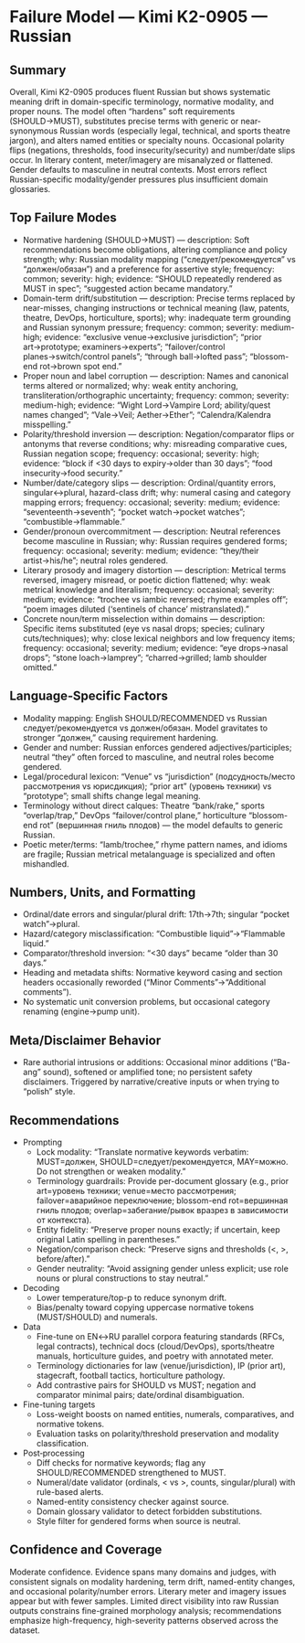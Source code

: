 # Failure Model — Kimi K2-0905 — Russian

## Summary
Overall, Kimi K2-0905 produces fluent Russian but shows systematic meaning drift in domain-specific terminology, normative modality, and proper nouns. The model often “hardens” soft requirements (SHOULD→MUST), substitutes precise terms with generic or near-synonymous Russian words (especially legal, technical, and sports theatre jargon), and alters named entities or specialty nouns. Occasional polarity flips (negations, thresholds, food insecurity/security) and number/date slips occur. In literary content, meter/imagery are misanalyzed or flattened. Gender defaults to masculine in neutral contexts. Most errors reflect Russian-specific modality/gender pressures plus insufficient domain glossaries.

## Top Failure Modes
- Normative hardening (SHOULD→MUST) — description: Soft recommendations become obligations, altering compliance and policy strength; why: Russian modality mapping (“следует/рекомендуется” vs “должен/обязан”) and a preference for assertive style; frequency: common; severity: high; evidence: “SHOULD repeatedly rendered as MUST in spec”; “suggested action became mandatory.”
- Domain-term drift/substitution — description: Precise terms replaced by near-misses, changing instructions or technical meaning (law, patents, theatre, DevOps, horticulture, sports); why: inadequate term grounding and Russian synonym pressure; frequency: common; severity: medium-high; evidence: “exclusive venue→exclusive jurisdiction”; “prior art→prototype; examiners→experts”; “failover/control planes→switch/control panels”; “through ball→lofted pass”; “blossom-end rot→brown spot end.”
- Proper noun and label corruption — description: Names and canonical terms altered or normalized; why: weak entity anchoring, transliteration/orthographic uncertainty; frequency: common; severity: medium-high; evidence: “Wight Lord→Vampire Lord; ability/quest names changed”; “Vale→Veil; Aether→Ether”; “Calendra/Kalendra misspelling.”
- Polarity/threshold inversion — description: Negation/comparator flips or antonyms that reverse conditions; why: misreading comparative cues, Russian negation scope; frequency: occasional; severity: high; evidence: “block if <30 days to expiry→older than 30 days”; “food insecurity→food security.”
- Number/date/category slips — description: Ordinal/quantity errors, singular↔plural, hazard-class drift; why: numeral casing and category mapping errors; frequency: occasional; severity: medium; evidence: “seventeenth→seventh”; “pocket watch→pocket watches”; “combustible→flammable.”
- Gender/pronoun overcommitment — description: Neutral references become masculine in Russian; why: Russian requires gendered forms; frequency: occasional; severity: medium; evidence: “they/their artist→his/he”; neutral roles gendered.
- Literary prosody and imagery distortion — description: Metrical terms reversed, imagery misread, or poetic diction flattened; why: weak metrical knowledge and literalism; frequency: occasional; severity: medium; evidence: “trochee vs iambic reversed; rhyme examples off”; “poem images diluted (‘sentinels of chance’ mistranslated).”
- Concrete noun/term misselection within domains — description: Specific items substituted (eye vs nasal drops; species; culinary cuts/techniques); why: close lexical neighbors and low frequency items; frequency: occasional; severity: medium; evidence: “eye drops→nasal drops”; “stone loach→lamprey”; “charred→grilled; lamb shoulder omitted.”

## Language‑Specific Factors
- Modality mapping: English SHOULD/RECOMMENDED vs Russian следует/рекомендуется vs должен/обязан. Model gravitates to stronger “должен,” causing requirement hardening.
- Gender and number: Russian enforces gendered adjectives/participles; neutral “they” often forced to masculine, and neutral roles become gendered.
- Legal/procedural lexicon: “Venue” vs “jurisdiction” (подсудность/место рассмотрения vs юрисдикция); “prior art” (уровень техники) vs “prototype”; small shifts change legal meaning.
- Terminology without direct calques: Theatre “bank/rake,” sports “overlap/trap,” DevOps “failover/control plane,” horticulture “blossom-end rot” (вершинная гниль плодов) — the model defaults to generic Russian.
- Poetic meter/terms: “Iamb/trochee,” rhyme pattern names, and idioms are fragile; Russian metrical metalanguage is specialized and often mishandled.

## Numbers, Units, and Formatting
- Ordinal/date errors and singular/plural drift: 17th→7th; singular “pocket watch”→plural.
- Hazard/category misclassification: “Combustible liquid”→“Flammable liquid.”
- Comparator/threshold inversion: “<30 days” became “older than 30 days.”
- Heading and metadata shifts: Normative keyword casing and section headers occasionally reworded (“Minor Comments”→“Additional comments”).
- No systematic unit conversion problems, but occasional category renaming (engine→pump unit).

## Meta/Disclaimer Behavior
- Rare authorial intrusions or additions: Occasional minor additions (“Ba-ang” sound), softened or amplified tone; no persistent safety disclaimers. Triggered by narrative/creative inputs or when trying to “polish” style.

## Recommendations
- Prompting
  - Lock modality: “Translate normative keywords verbatim: MUST=должен, SHOULD=следует/рекомендуется, MAY=можно. Do not strengthen or weaken modality.”
  - Terminology guardrails: Provide per-document glossary (e.g., prior art=уровень техники; venue=место рассмотрения; failover=аварийное переключение; blossom-end rot=вершинная гниль плодов; overlap=забегание/рывок вразрез в зависимости от контекста).
  - Entity fidelity: “Preserve proper nouns exactly; if uncertain, keep original Latin spelling in parentheses.”
  - Negation/comparison check: “Preserve signs and thresholds (<, >, before/after).”
  - Gender neutrality: “Avoid assigning gender unless explicit; use role nouns or plural constructions to stay neutral.”
- Decoding
  - Lower temperature/top-p to reduce synonym drift.
  - Bias/penalty toward copying uppercase normative tokens (MUST/SHOULD) and numerals.
- Data
  - Fine-tune on EN↔RU parallel corpora featuring standards (RFCs, legal contracts), technical docs (cloud/DevOps), sports/theatre manuals, horticulture guides, and poetry with annotated meter.
  - Terminology dictionaries for law (venue/jurisdiction), IP (prior art), stagecraft, football tactics, horticulture pathology.
  - Add contrastive pairs for SHOULD vs MUST; negation and comparator minimal pairs; date/ordinal disambiguation.
- Fine-tuning targets
  - Loss-weight boosts on named entities, numerals, comparatives, and normative tokens.
  - Evaluation tasks on polarity/threshold preservation and modality classification.
- Post‑processing
  - Diff checks for normative keywords; flag any SHOULD/RECOMMENDED strengthened to MUST.
  - Numeral/date validator (ordinals, < vs >, counts, singular/plural) with rule-based alerts.
  - Named-entity consistency checker against source.
  - Domain glossary validator to detect forbidden substitutions.
  - Style filter for gendered forms when source is neutral.

## Confidence and Coverage
Moderate confidence. Evidence spans many domains and judges, with consistent signals on modality hardening, term drift, named-entity changes, and occasional polarity/number errors. Literary meter and imagery issues appear but with fewer samples. Limited direct visibility into raw Russian outputs constrains fine-grained morphology analysis; recommendations emphasize high-frequency, high-severity patterns observed across the dataset.